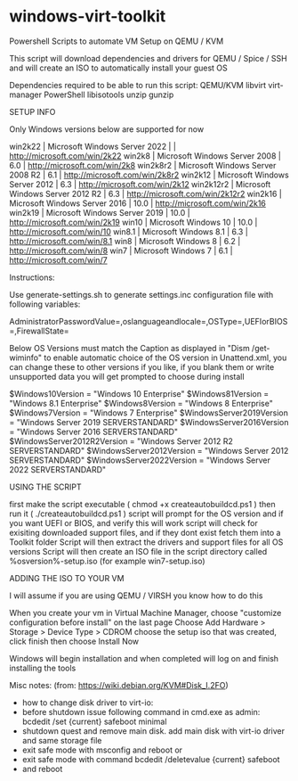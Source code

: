 # windows-virt-toolkit

Powershell Scripts to automate VM Setup on QEMU / KVM

This script will download dependencies and drivers for QEMU / Spice / SSH and will create an ISO to automatically install your guest OS

Dependencies required to be able to run this script:
  QEMU/KVM
  libvirt
  virt-manager
  PowerShell
  libisotools
  unzip
  gunzip
  

SETUP INFO

Only Windows versions below are supported for now

 
 win2k22	      | Microsoft Windows Server 2022                      |          | http://microsoft.com/win/2k22
 win2k8               | Microsoft Windows Server 2008                      | 6.0      | http://microsoft.com/win/2k8
 win2k8r2             | Microsoft Windows Server 2008 R2                   | 6.1      | http://microsoft.com/win/2k8r2
 win2k12              | Microsoft Windows Server 2012                      | 6.3      | http://microsoft.com/win/2k12
 win2k12r2            | Microsoft Windows Server 2012 R2                   | 6.3      | http://microsoft.com/win/2k12r2
 win2k16              | Microsoft Windows Server 2016                      | 10.0     | http://microsoft.com/win/2k16
 win2k19              | Microsoft Windows Server 2019                      | 10.0     | http://microsoft.com/win/2k19 
 win10                | Microsoft Windows 10                               | 10.0     | http://microsoft.com/win/10
 win8.1               | Microsoft Windows 8.1                              | 6.3      | http://microsoft.com/win/8.1
 win8                 | Microsoft Windows 8                                | 6.2      | http://microsoft.com/win/8 
 win7                 | Microsoft Windows 7                                | 6.1      | http://microsoft.com/win/7
  

Instructions:

Use generate-settings.sh to generate settings.inc configuration file with following variables:

AdministratorPasswordValue=,oslanguageandlocale=,OSType=,UEFIorBIOS=,FirewallState=

Below OS Versions must match the Caption as displayed in "Dism /get-wiminfo" to enable automatic choice of the OS version 
in Unattend.xml, you can change these to other versions if you like, if you blank them or write unsupported data you will
get prompted to choose during install

$Windows10Version = "Windows 10 Enterprise"
$Windows81Version = "Windows 8.1 Enterprise"
$Windows8Version = "Windows 8 Enterprise"
$Windows7Version = "Windows 7 Enterprise"
$WindowsServer2019Version = "Windows Server 2019 SERVERSTANDARD"
$WindowsServer2016Version = "Windows Server 2016 SERVERSTANDARD"
$WindowsServer2012R2Version = "Windows Server 2012 R2 SERVERSTANDARD"
$WindowsServer2012Version = "Windows Server 2012 SERVERSTANDARD"
$WindowsServer2022Version = "Windows Server 2022 SERVERSTANDARD"

USING THE SCRIPT

first make the script executable ( chmod +x createautobuildcd.ps1 )
then run it ( ./createautobuildcd.ps1 )
script will prompt for the OS version and if you want UEFI or BIOS, and verify this will work
script will check for exisiting downloaded support files, and if they dont exist fetch them into a Toolkit folder
Script will then extract the drivers and support files for all OS versions
Script will then create an ISO file in the script directory called %osversion%-setup.iso (for example win7-setup.iso)

ADDING THE ISO TO YOUR VM

I will assume if you are using QEMU / VIRSH you know how to do this

When you create your vm in Virtual Machine Manager, choose "customize configuration before install" on the last page
Choose Add Hardware > Storage > Device Type > CDROM
choose the setup iso that was created, click finish then choose Install Now

Windows will begin installation and when completed will log on and finish installing the tools 


Misc notes: (from: https://wiki.debian.org/KVM#Disk_I.2FO)
- how to change disk driver to virt-io:
- before shutdown issue following command in cmd.exe as admin: bcdedit /set {current} safeboot minimal
- shutdown quest and remove main disk. add main disk with virt-io driver and same storage file
- exit safe mode with msconfig and reboot or
- exit safe mode with command bcdedit /deletevalue {current} safeboot
- and reboot 
 
